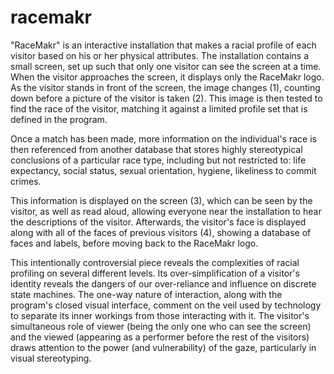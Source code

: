 # racemakr

"RaceMakr" is an interactive installation that makes a racial profile of each visitor based on his or her physical attributes. The installation contains a small screen, set up such that only one visitor can see the screen at a time. When the visitor approaches the screen, it displays only the RaceMakr logo. As the visitor stands in front of the screen, the image changes (1), counting down before a picture of the visitor is taken (2). This image is then tested to find the race of the visitor, matching it against a limited profile set that is defined in the program.

Once a match has been made, more information on the individual's race is then referenced from another database that stores highly stereotypical conclusions of a particular race type, including but not restricted to: life expectancy, social status, sexual orientation, hygiene, likeliness to commit crimes.

This information is displayed on the screen (3), which can be seen by the visitor, as well as read aloud, allowing everyone near the installation to hear the descriptions of the visitor. Afterwards, the visitor's face is displayed along with all of the faces of previous visitors (4), showing a database of faces and labels, before moving back to the RaceMakr logo.

This intentionally controversial piece reveals the complexities of racial profiling on several different levels. Its over-simplification of a visitor's identity reveals the dangers of our over-reliance and influence on discrete state machines. The one-way nature of interaction, along with the program's closed visual interface, comment on the veil used by technology to separate its inner workings from those interacting with it. The visitor's simultaneous role of viewer (being the only one who can see the screen) and the viewed (appearing as a performer before the rest of the visitors) draws attention to the power (and vulnerability) of the gaze, particularly in visual stereotyping.
